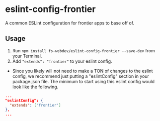 # eslint-config-frontier
A common ESLint configuration for frontier apps to base off of.

## Usage

1. Run `npm install fs-webdev/eslint-config-frontier --save-dev` from your Terminal.
2. Add `"extends": "frontier"` to your eslint config. 
- Since you likely will not need to make a TON of changes to the eslint config, we recommend
just putting a "eslintConfig" section in your package.json file. The minimum to start using
this eslint config would look like the following.
```json
...
"eslintConfig": {
  "extends": ["frontier"]
},
...
```
